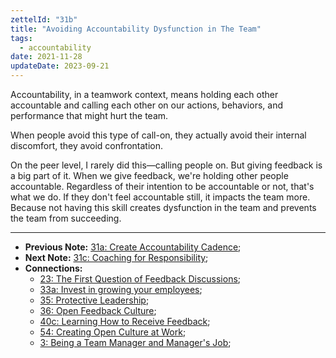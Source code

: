 ```yaml
---
zettelId: "31b"
title: "Avoiding Accountability Dysfunction in The Team"
tags:
  - accountability
date: 2021-11-28
updateDate: 2023-09-21
---
```


Accountability, in a teamwork context, means holding each other accountable and calling each other on our actions, behaviors, and performance that might hurt the team.

When people avoid this type of call-on, they actually avoid their internal discomfort, they avoid confrontation.

On the peer level, I rarely did this—calling people on. But giving feedback is a big part of it. When we give feedback, we're holding other people accountable. Regardless of their intention to be accountable or not, that's what we do. If they don't feel accountable still, it impacts the team more. Because not having this skill creates dysfunction in the team and prevents the team from succeeding.

---

- **Previous Note:** [31a: Create Accountability Cadence](/notes/31a/);
- **Next Note:** [31c: Coaching for Responsibility](/notes/31c/);
- **Connections:**
  - [23: The First Question of Feedback Discussions](/notes/23/);
  - [33a: Invest in growing your employees](/notes/33a/);
  - [35: Protective Leadership](/notes/35/);
  - [36: Open Feedback Culture](/notes/36/);
  - [40c: Learning How to Receive Feedback](/notes/40c/);
  - [54: Creating Open Culture at Work](/notes/54/);
  - [3: Being a Team Manager and Manager's Job](/notes/3/);
